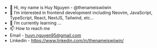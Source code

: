 - 👋 Hi, my name is Huy Nguyen - @thenameiswiiwin
- 👀 I’m interested in frontend development including Neovim, JavaScript, TypeScript, React, NextJS, Tailwind, etc...
- 🌱 I’m currently learning ...
- 📫 How to reach me 
- Email - huyn.nguyen95@gmail.com
- Linkedin - https://www.linkedin.com/in/thenameiswiiwin/

<!---
thenameiswiiwin/thenameiswiiwin is a ✨ special ✨ repository because its `README.md` (this file) appears on your GitHub profile.
You can click the Preview link to take a look at your changes.
--->
